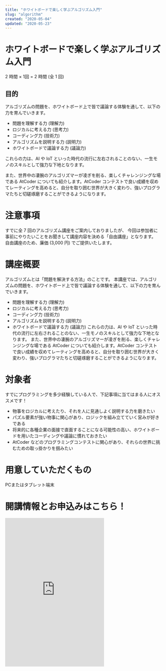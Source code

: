 ```yaml
---
title: "ホワイトボードで楽しく学ぶアルゴリズム入門"
slug: "algorithm"
created: "2020-05-04"
updated: "2020-05-23"
---
```

# ホワイトボードで楽しく学ぶアルゴリズム入門 

2 時間 ×  1回 = 2 時間 (全 1 回)

## 目的
アルゴリズムの問題を、ホワイトボード上で皆で議論する体験を通して、以下の力を育んでいきます。

- 問題を理解する力 (理解力)  
- ロジカルに考える力 (思考力)  
- コーディング力 (技術力)  
- アルゴリズムを説明する力 (説明力)  
- ホワイトボードで議論する力 (議論力)  

これらの力は、AI や IoT といった時代の流行に左右されることのない、一生モノのスキルとして強力な下地となります。

また、世界中の凄腕のアルゴリズマーが凌ぎを削る、楽しくチャレンジングな場である AtCoder についても紹介します。AtCoder コンテストで良い成績を収めてレーティングを高めると、自分を取り囲む世界が大きく変わり、強いプログラマたちと切磋琢磨することができるようになります。

# 注意事項
すでに全 7 回のアルゴリズム講座をご案内しておりましたが、
今回は参加者に事前にやりたいことをお聞きして講座内容を決める「自由講座」となります。
自由講座のため、廉価 (3,000 円) でご提供いたします。

# 講座概要
アルゴリズムとは「問題を解決する方法」のことです。
本講座では、アルゴリズムの問題を、ホワイトボード上で皆で議論する体験を通して、以下の力を育んでいきます。
 - 問題を理解する力 (理解力)
 - ロジカルに考える力 (思考力)
 - コーディング力 (技術力)
 - アルゴリズムを説明する力 (説明力)
 - ホワイトボードで議論する力 (議論力)
これらの力は、AI や IoT といった時代の流行に左右されることのない、一生モノのスキルとして強力な下地となります。
また、世界中の凄腕のアルゴリズマーが凌ぎを削る、楽しくチャレンジングな場である AtCoder についても紹介します。AtCoder コンテストで良い成績を収めてレーティングを高めると、自分を取り囲む世界が大きく変わり、強いプログラマたちと切磋琢磨することができるようになります。

# 対象者
すでにプログラミングを多少経験している人で、下記事項に当てはまる人にオススメです！
 - 物事をロジカルに考えたり、それを人に見通しよく説明する力を磨きたい
 - パズル要素が強い物事に関心があり、ロジックを組み立てていく営みが好きである
 - 将来的に各種企業の面接で直面することになる可能性の高い、ホワイトボードを用いたコーディングや議論に慣れておきたい
 - AtCoder などのプログラミングコンテストに関心があり、それらの世界に挑むための取っ掛かりを掴みたい

# 用意していただくもの
PCまたはタブレット端末

# 開講情報とお申込みはこちら！
<iframe frameborder="0" height="480" width="320" src="https://purchase.samepro.jp/items/29412459/widget/large" ></iframe> 